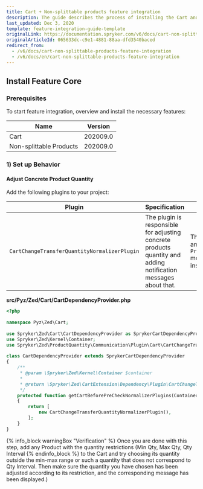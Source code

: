 ```yaml
---
title: Cart + Non-splittable products feature integration
description: The guide describes the process of installing the Cart and Non-Splittable Products features into your project
last_updated: Dec 3, 2020
template: feature-integration-guide-template
originalLink: https://documentation.spryker.com/v6/docs/cart-non-splittable-products-feature-integration
originalArticleId: 065633dc-c9e1-4881-88aa-dfd3540baced
redirect_from:
  - /v6/docs/cart-non-splittable-products-feature-integration
  - /v6/docs/en/cart-non-splittable-products-feature-integration
---
```


## Install Feature Core
### Prerequisites
To start feature integration, overview and install the necessary features:

| Name | Version |
| --- | --- |
| Cart | 202009.0 |
| Non-splittable Products |202009.0 |

### 1) Set up Behavior
#### Adjust Concrete Product Quantity
Add the following plugins to your project:

| Plugin | Specification | Prerequisites | Namespace |
| --- | --- | --- | --- |
| `CartChangeTransferQuantityNormalizerPlugin` | The plugin is responsible for adjusting concrete products quantity and adding notification messages about that. | The `ProductQuantity` and `ProductQuantityStorage` modules should be installed. | `Spryker\Zed\ProductQuantity\Communication\Plugin\Cart` |

**src/Pyz/Zed/Cart/CartDependencyProvider.php**

```php
<?php
 
namespace Pyz\Zed\Cart;
 
use Spryker\Zed\Cart\CartDependencyProvider as SprykerCartDependencyProvider;
use Spryker\Zed\Kernel\Container;
use Spryker\Zed\ProductQuantity\Communication\Plugin\Cart\CartChangeTransferQuantityNormalizerPlugin;
 
class CartDependencyProvider extends SprykerCartDependencyProvider
{
	/**
	 * @param \Spryker\Zed\Kernel\Container $container
	 *
	 * @return \Spryker\Zed\CartExtension\Dependency\Plugin\CartChangeTransferNormalizerPluginInterface[]
	 */
	protected function getCartBeforePreCheckNormalizerPlugins(Container $container): array
	{
		return [
			new CartChangeTransferQuantityNormalizerPlugin(),
		];
	}
}
```

{% info_block warningBox "Verification" %}
Once you are done with this step, add any Product with the quantity restrictions (Min Qty, Max Qty, Qty Interval
{% endinfo_block %} to the Cart and try choosing its quantity outside the min-max range or such a quantity that does not correspond to Qty Interval. Then make sure the quantity you have chosen has been adjusted according to its restriction, and the corresponding message has been displayed.)
